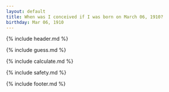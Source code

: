 ```yaml
---
layout: default
title: When was I conceived if I was born on March 06, 1910?
birthday: Mar 06, 1910
---
```


{% include header.md %}

{% include guess.md %}

{% include calculate.md %}

{% include safety.md %}

{% include footer.md %}



